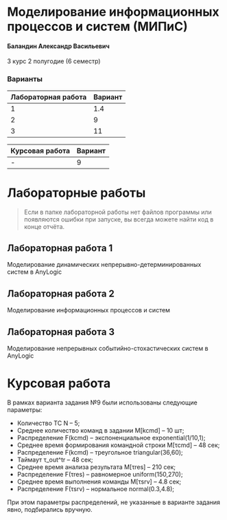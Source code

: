 # Моделирование информационных процессов и систем (МИПиС)

#### Баландин Александр Васильевич

3 курс 2 полугодие (6 семестр)

### Варианты

| Лабораторная работа | Вариант |
| :------------------ | :------ |
| 1                   | 1.4     |
| 2                   | 9       |
| 3                   | 11      |

| Курсовая работа | Вариант |
| :-------------- | :------ |
| -               | 9       |

# Лабораторные работы

> Если в папке лабораторной работы нет файлов программы или появляются ошибки при запуске, вы всегда можете найти код в конце отчёта.

## Лабораторная работа 1

Моделирование динамических непрерывно-детерминированных систем в AnyLogic

## Лабораторная работа 2

Моделирование информационных процессов и систем

## Лабораторная работа 3

Моделирование непрерывных событийно-стохастических систем в AnyLogic

# Курсовая работа

В рамках варианта задания №9 были использованы следующие параметры:

- Количество ТС N – 5;
- Среднее количество команд в задании M[kcmd] – 10 шт;
- Распределение F(kcmd) – экспоненциальное exponential(1/10,1);
- Среднее время формирования командной строки M[τcmd] – 48 сек;
- Распределение F(kcmd) – треугольное triangular(36,60);
- Таймаут τ_out^tr – 48 сек;
- Среднее время анализа результата M[τres] – 210 сек;
- Распределение F(τres) – равномерное uniform(150,270);
- Среднее время выполнения команды M[τsrv] – 4.8 сек;
- Распределение F(τsrv) – нормальное normal(0.3,4.8);

При этом параметры распределений, не указанные в варианте задания явно, подбирались вручную.
